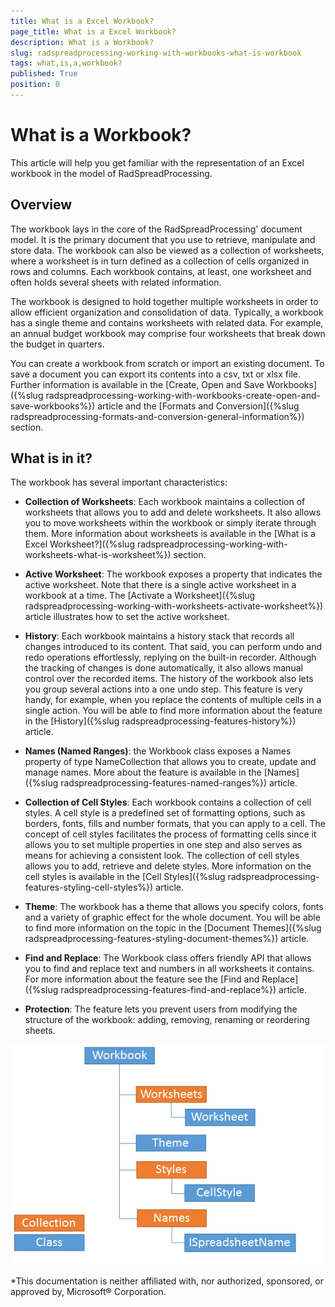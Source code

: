 ```yaml
---
title: What is a Excel Workbook?
page_title: What is a Excel Workbook?
description: What is a Workbook?
slug: radspreadprocessing-working-with-workbooks-what-is-workbook
tags: what,is,a,workbook?
published: True
position: 0
---
```


# What is a Workbook?

This article will help you get familiar with the representation of an Excel workbook in the model of RadSpreadProcessing.

## Overview

The workbook lays in the core of the RadSpreadProcessing' document model. It is the primary document that you use to retrieve, manipulate and store data. The workbook can also be viewed as a collection of worksheets, where a worksheet is in turn defined as a collection of cells organized in rows and columns. Each workbook contains, at least, one worksheet and often holds several sheets with related information.

The workbook is designed to hold together multiple worksheets in order to allow efficient organization and consolidation of data. Typically, a workbook has a single theme and contains worksheets with related data. For example, an annual budget workbook may comprise four worksheets that break down the budget in quarters.

You can create a workbook from scratch or import an existing document. To save a document you can export its contents into a csv, txt or xlsx file. Further information is available in the [Create, Open and Save Workbooks]({%slug radspreadprocessing-working-with-workbooks-create-open-and-save-workbooks%}) article and the [Formats and Conversion]({%slug radspreadprocessing-formats-and-conversion-general-information%}) section.

## What is in it?

The workbook has several important characteristics:

* __Collection of Worksheets__: Each workbook maintains a collection of worksheets that allows you to add and delete worksheets. It also allows you to move worksheets within the workbook or simply iterate through them. More information about worksheets is available in the [What is a Excel Worksheet?]({%slug radspreadprocessing-working-with-worksheets-what-is-worksheet%}) section.

* __Active Worksheet__: The workbook exposes a property that indicates the active worksheet. Note that there is a single active worksheet in a workbook at a time. The [Activate a Worksheet]({%slug radspreadprocessing-working-with-worksheets-activate-worksheet%}) article illustrates how to set the active worksheet.

* __History__: Each workbook maintains a history stack that records all changes introduced to its content. That said, you can perform undo and redo operations effortlessly, replying on the built-in recorder. Although the tracking of changes is done automatically, it also allows manual control over the recorded items. The history of the workbook also lets you group several actions into a one undo step. This feature is very handy, for example, when you replace the contents of multiple cells in a single action. You will be able to find more information about the feature in the [History]({%slug radspreadprocessing-features-history%}) article.

* __Names (Named Ranges)__: the Workbook class exposes a Names property of type NameCollection that allows you to create, update and manage names. More about the feature is available in the [Names]({%slug radspreadprocessing-features-named-ranges%}) article.

* __Collection of Cell Styles__: Each workbook contains a collection of cell styles. A cell style is a predefined set of formatting options, such as borders, fonts, fills and number formats, that you can apply to a cell. The concept of cell styles facilitates the process of formatting cells since it allows you to set multiple properties in one step and also serves as means for achieving a consistent look. The collection of cell styles allows you to add, retrieve and delete styles. More information on the cell styles is available in the [Cell Styles]({%slug radspreadprocessing-features-styling-cell-styles%}) article.

* __Theme__: The workbook has a theme that allows you specify colors, fonts and a variety of graphic effect for the whole document. You will be able to find more information on the topic in the [Document Themes]({%slug radspreadprocessing-features-styling-document-themes%}) article.

* __Find and Replace__: The Workbook class offers friendly API that allows you to find and replace text and numbers in all worksheets it contains. For more information about the feature see the [Find and Replace]({%slug radspreadprocessing-features-find-and-replace%}) article.

* __Protection__: The feature lets you prevent users from modifying the structure of the workbook: adding, removing, renaming or reordering sheets.

![Rad Spreadsheet Model Working with Excel Workbooks What is Workbook](images/RadSpreadsheet_Model_Working_with_Workbooks_What_is_Workbook_02.png)


*This documentation is neither affiliated with, nor authorized, sponsored, or approved by, Microsoft® Corporation.
